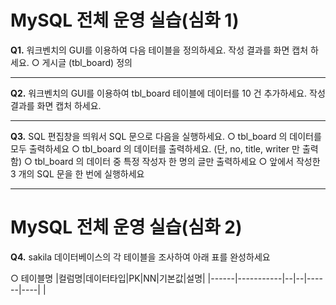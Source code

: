 # MySQL 전체 운영 실습(심화 1)
**Q1.** 워크벤치의 GUI를 이용하여 다음 테이블을 정의하세요. 작성 결과를 화면 캡처 하세요.
○ 게시글 (tbl_board) 정의


---
**Q2.** 워크벤치의 GUI를 이용하여 tbl_board 테이블에 데이터를 10 건 추가하세요. 작성 결과를 화면 캡처 하세요.

---
**Q3.** SQL 편집창을 띄워서 SQL 문으로 다음을 실행하세요.
○ tbl_board 의 데이터를 모두 출력하세요
○ tbl_board 의 데이터를 출력하세요. (단, no, title, writer 만 출력함)
○ tbl_board 의 데이터 중 특정 작성자 한 명의 글만 출력하세요
○ 앞에서 작성한 3 개의 SQL 문을 한 번에 실행하세요

---
# MySQL 전체 운영 실습(심화 2)
**Q4.** sakila 데이터베이스의 각 테이블을 조사하여 아래 표를 완성하세요

○ 테이블명
|컬럼명|데이터타입|PK|NN|기본값|설명|
|------|-----------|--|--|------|----|
|


